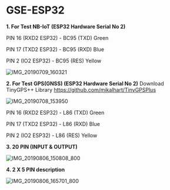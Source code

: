 # GSE-ESP32

**1. For Test NB-IoT (ESP32 Hardware Serial No 2)**

PIN 16 (RXD2 ESP32) - BC95 (TXD) Green

PIN 17 (TXD2 ESP32) - BC95 (RXD) Blue

PIN 2 (IO2 ESP32)  -  BC95 (RES) Yellow

![IMG_20190709_160321](https://user-images.githubusercontent.com/536179/61681418-979d8480-ad37-11e9-84e7-c55c8378ccf8.png)

**2. For Test GPS(GNSS) (ESP32 Hardware Serial No 2)** Download TinyGPS++ Library https://github.com/mikalhart/TinyGPSPlus

![IMG_20190708_153950](https://user-images.githubusercontent.com/536179/61681881-7b024c00-ad39-11e9-9066-bd871eb3bd24.png)

PIN 16 (RXD2 ESP32) - L86 (TXD) Green

PIN 17 (TXD2 ESP32) - L86 (RXD) Blue

PIN 2 (IO2 ESP32)   - L86 (RES) Yellow

**3. 20 PIN (INPUT & OUTPUT)**

![IMG_20190806_150808_800](https://user-images.githubusercontent.com/536179/62530453-bab55180-b86a-11e9-9e35-6b2e5804b910.png)

**4. 2 X 5 PIN description**

![IMG_20190806_165701_800](https://user-images.githubusercontent.com/536179/62531420-9e1a1900-b86c-11e9-8ff9-df14d98405fc.png)
